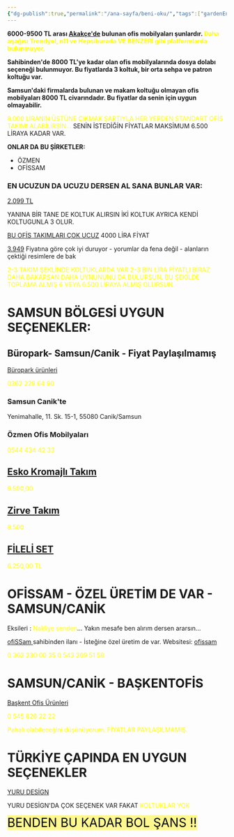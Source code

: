 ```yaml
---
{"dg-publish":true,"permalink":"/ana-sayfa/beni-oku/","tags":["gardenEntry"],"noteIcon":"","created":"2023-10-19T04:20:15.323+03:00","updated":"2023-12-15T02:30:50.291+03:00"}
---
```




**6000-9500 TL arası [Akakçe'de](https://www.akakce.com/arama/?q=ofis+makam+tak%C4%B1m%C4%B1&p1=6000&p2=9500) bulunan ofis mobilyaları şunlardır. 
<font color="#ffff00">Daha aşağısı Trendyol, n11 ve Hepsiburada VE BENZERİ gibi platformlarda bulunmuyor.</font>**

**Sahibinden'de 8000 TL'ye kadar olan ofis mobilyalarında dosya dolabı seçeneği bulunmuyor. 
Bu fiyatlarda 3 koltuk, bir orta sehpa ve patron koltuğu var.**

**Samsun'daki firmalarda bulunan ve makam koltuğu olmayan ofis mobilyaları 8000 TL civarındadır. 
Bu fiyatlar da senin için uygun olmayabilir.**

<font color="#ffff00">8.000 LİRANIN ÜSTÜNE ÇIKMAK ŞARTIYLA HER YERDEN STANDART OFİS TAKIMI ALABİLİRSİN...</font>
SENİN İSTEDİĞİN FİYATLAR MAKSİMUM 6.500 LİRAYA KADAR VAR.

**ONLAR DA BU ŞİRKETLER:**

+ ÖZMEN
+ OFİSSAM
### EN UCUZUN DA UCUZU DERSEN AL SANA BUNLAR VAR:

[2.099 TL](https://www.trendyol.com/lagomood/irony-maxi-ofis-masa-takimi-antrasit-ceviz-p-446484252 ) 

YANINA BİR TANE DE KOLTUK ALIRSIN İKİ KOLTUK AYRICA KENDİ KOLTUGUNLA 3 OLUR.

[BU OFİS TAKIMLARI ÇOK UCUZ](https://www.trendyol.com/sr?mid=344310&wc=149402&os=1) 4000 LİRA FİYAT

[3.949]() Fiyatına göre çok iyi duruyor - yorumlar da fena değil - alanların çektiği resimlere de bak 

<font color="#ffff00">2-3 TAKIM ŞEKLİNDE KOLTUKLARDA VAR 2-3 BİN LİRA FİYATLI </font>
<font color="#ffff00">BİRAZ DAHA BAKARSAN DAHA UYNUNUNU DA BULURSUN. </font>
<font color="#ffff00">BU ŞEKİLDE TOPLAMA ALMIŞ 6 VEYA 6.500 LİRAYA ALMIŞ OLURSUN.</font>

# SAMSUN BÖLGESİ UYGUN SEÇENEKLER:

## Büropark- Samsun/Canik - Fiyat Paylaşılmamış

[Büropark ürünleri](https://www.buropark.com.tr/urunler/personel-ve-coklu-calisma-grubu)

<font color="#ffff00">0362 228 64 90 </font>
### Samsun Canik'te 

Yenimahalle, 11. Sk. 15-1, 55080 Canik/Samsun
### Özmen Ofis Mobilyaları 

<font color="#ffff00">0544 434 42 33</font>
## [Esko Kromajlı Takım](https://ozmenofis.com/urun/esko-kromajli-takim)

<font color="#ffff00">6.500,00 </font>
## [Zirve Takım](https://ozmenofis.com/urun/esko-zirve-takim)

<font color="#ffff00">8.500</font>
## [FİLELİ SET](https://ozmenofis.com/urun/esko-fileli-set)

<font color="#ffff00">6.250,00 TL</font>

# OFİSSAM - ÖZEL ÜRETİM DE VAR - SAMSUN/CANİK 

Eksileri : <font color="#ffff00">Nakliye senden</font>...
Yakın mesafe ben alırım dersen ararsın...

[ofiSSam ](https://www.sahibinden.com/ilan/ikinci-el-ve-sifir-alisveris-ofis-kirtasiye-ofis-mobilyalari-ofissam-farkiyla-artemis-ofis-takimi-koltuklar-dahil-1103624404/detay) sahibinden ilanı - İsteğine özel üretim de var.
Websitesi: [ofissam](https://ofissam.com.tr/)

<font color="#ffff00">0 362 230 00 35</font>
<font color="#ffff00">0 543 269 51 58</font>
# SAMSUN/CANİK - BAŞKENTOFİS

[Başkent Ofis Ürünleri](https://www.baskentofis.com/urunler/) 

<font color="#ffff00">0 545 828 22 22</font>

<font color="#ffff00">Pahalı olabileceğini düşünüyorum. </font>
<font color="#ffff00">FİYATLAR PAYLAŞILMAMIŞ.</font>
# TÜRKİYE ÇAPINDA EN UYGUN SEÇENEKLER

[YURU DESİGN](https://www.yurudesign.com.tr/urun-kategori/ofis-calisma-odasi/ofis-takimi) 

YURU DESİGN'DA ÇOK SEÇENEK VAR FAKAT <font color="#ffff00">KOLTUKLAR YOK</font>



<mark style="font-size: 28px; background-color: #fff88f; color: black">BENDEN BU KADAR 
BOL ŞANS !!</mark>